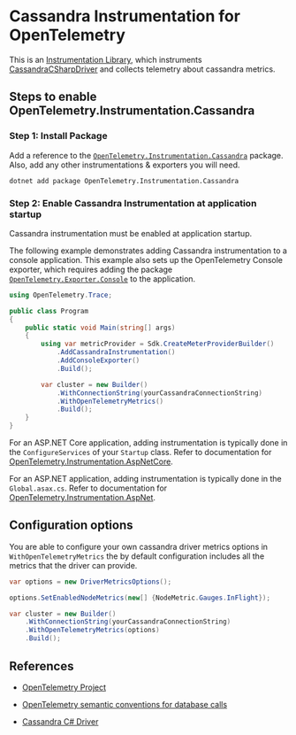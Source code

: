 # Cassandra Instrumentation for OpenTelemetry

This is an
[Instrumentation Library](https://github.com/open-telemetry/opentelemetry-specification/blob/main/specification/glossary.md#instrumentation-library),
which instruments [CassandraCSharpDriver](https://github.com/datastax/csharp-driver)
and collects telemetry about cassandra metrics.

## Steps to enable OpenTelemetry.Instrumentation.Cassandra

### Step 1: Install Package

Add a reference to the
[`OpenTelemetry.Instrumentation.Cassandra`](https://www.nuget.org/packages/OpenTelemetry.Instrumentation.Cassandra)
package. Also, add any other instrumentations & exporters you will need.

```shell
dotnet add package OpenTelemetry.Instrumentation.Cassandra
```

### Step 2: Enable Cassandra Instrumentation at application startup

Cassandra instrumentation must be enabled at application startup.

The following example demonstrates adding Cassandra instrumentation to a
console application. This example also sets up the OpenTelemetry Console
exporter, which requires adding the package
[`OpenTelemetry.Exporter.Console`](https://www.nuget.org/packages/OpenTelemetry.Exporter.Console)
to the application.

```csharp
using OpenTelemetry.Trace;

public class Program
{
    public static void Main(string[] args)
    {
        using var metricProvider = Sdk.CreateMeterProviderBuilder()
            .AddCassandraInstrumentation()
            .AddConsoleExporter()
            .Build();

        var cluster = new Builder()
            .WithConnectionString(yourCassandraConnectionString)
            .WithOpenTelemetryMetrics()
            .Build();
    }
}
```

For an ASP.NET Core application, adding instrumentation is typically done in
the `ConfigureServices` of your `Startup` class. Refer to documentation for
[OpenTelemetry.Instrumentation.AspNetCore](https://github.com/open-telemetry/opentelemetry-dotnet/blob/main/src/OpenTelemetry.Instrumentation.AspNetCore/README.md).

For an ASP.NET application, adding instrumentation is typically done in the
`Global.asax.cs`. Refer to documentation for [OpenTelemetry.Instrumentation.AspNet](../OpenTelemetry.Instrumentation.AspNet/README.md).

## Configuration options

You are able to configure your own cassandra driver metrics options in
`WithOpenTelemetryMetrics` the by default configuration includes all the metrics
 that the driver can provide.

```csharp
var options = new DriverMetricsOptions();

options.SetEnabledNodeMetrics(new[] {NodeMetric.Gauges.InFlight});

var cluster = new Builder()
    .WithConnectionString(yourCassandraConnectionString)
    .WithOpenTelemetryMetrics(options)
    .Build();
```

## References

* [OpenTelemetry Project](https://opentelemetry.io/)

* [OpenTelemetry semantic conventions for database calls](https://github.com/open-telemetry/opentelemetry-specification/blob/main/specification/trace/semantic_conventions/database.md)

* [Cassandra C# Driver](https://github.com/datastax/csharp-driver)
